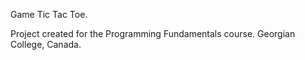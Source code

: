Game Tic Tac Toe.

Project created for the Programming Fundamentals course. Georgian College, Canada.